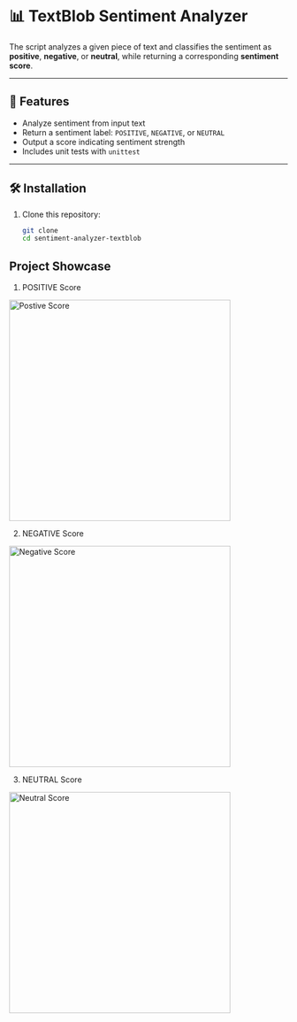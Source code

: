 
# 📊 TextBlob Sentiment Analyzer

The script analyzes a given piece of text and classifies the sentiment as **positive**, **negative**, or **neutral**, while returning a corresponding **sentiment score**.

---

## 🚀 Features

- Analyze sentiment from input text
- Return a sentiment label: `POSITIVE`, `NEGATIVE`, or `NEUTRAL`
- Output a score indicating sentiment strength
- Includes unit tests with `unittest`

---

## 🛠️ Installation

1. Clone this repository:
   ```bash
   git clone 
   cd sentiment-analyzer-textblob

## Project Showcase

1. POSITIVE Score

<img src="Screenshots/positive_score.png" alt="Postive Score" width="400"/>

2. NEGATIVE Score

<img src="Screenshots/negative_score.png" alt="Negative Score" width="400"/>

3. NEUTRAL Score

<img src="Screenshots/neutral_score.png" alt="Neutral Score" width="400"/>



